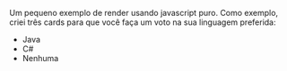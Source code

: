 Um pequeno exemplo de render usando javascript puro. Como exemplo, criei três cards para que você faça um voto na sua linguagem preferida:

- Java
- C#
- Nenhuma
